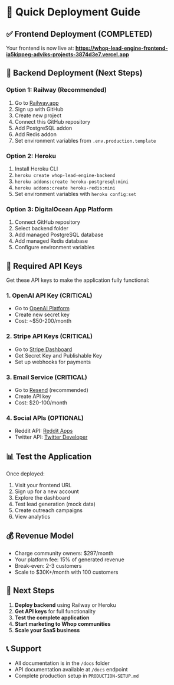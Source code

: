 # 🚀 Quick Deployment Guide

## ✅ Frontend Deployment (COMPLETED)

Your frontend is now live at:
**https://whop-lead-engine-frontend-ia5kippeg-adviks-projects-3874d3e7.vercel.app**

## 🔧 Backend Deployment (Next Steps)

### Option 1: Railway (Recommended)
1. Go to [Railway.app](https://railway.app)
2. Sign up with GitHub
3. Create new project
4. Connect this GitHub repository
5. Add PostgreSQL addon
6. Add Redis addon
7. Set environment variables from `.env.production.template`

### Option 2: Heroku
1. Install Heroku CLI
2. `heroku create whop-lead-engine-backend`
3. `heroku addons:create heroku-postgresql:mini`
4. `heroku addons:create heroku-redis:mini`
5. Set environment variables with `heroku config:set`

### Option 3: DigitalOcean App Platform
1. Connect GitHub repository
2. Select backend folder
3. Add managed PostgreSQL database
4. Add managed Redis database
5. Configure environment variables

## 🔑 Required API Keys

Get these API keys to make the application fully functional:

### 1. OpenAI API Key (CRITICAL)
- Go to [OpenAI Platform](https://platform.openai.com/api-keys)
- Create new secret key
- Cost: ~$50-200/month

### 2. Stripe API Keys (CRITICAL)
- Go to [Stripe Dashboard](https://dashboard.stripe.com/apikeys)
- Get Secret Key and Publishable Key
- Set up webhooks for payments

### 3. Email Service (CRITICAL)
- Go to [Resend](https://resend.com) (recommended)
- Create API key
- Cost: $20-100/month

### 4. Social APIs (OPTIONAL)
- Reddit API: [Reddit Apps](https://www.reddit.com/prefs/apps)
- Twitter API: [Twitter Developer](https://developer.twitter.com)

## 📊 Test the Application

Once deployed:
1. Visit your frontend URL
2. Sign up for a new account
3. Explore the dashboard
4. Test lead generation (mock data)
5. Create outreach campaigns
6. View analytics

## 💰 Revenue Model

- Charge community owners: $297/month
- Your platform fee: 15% of generated revenue
- Break-even: 2-3 customers
- Scale to $30K+/month with 100 customers

## 🎯 Next Steps

1. **Deploy backend** using Railway or Heroku
2. **Get API keys** for full functionality
3. **Test the complete application**
4. **Start marketing to Whop communities**
5. **Scale your SaaS business**

## 📞 Support

- All documentation is in the `/docs` folder
- API documentation available at `/docs` endpoint
- Complete production setup in `PRODUCTION-SETUP.md`